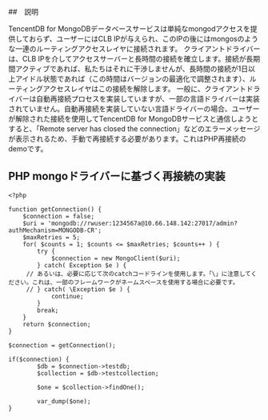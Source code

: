 ##　説明

TencentDB for MongoDBデータベースサービスは単純なmongodアクセスを提供しておらず、ユーザーにはCLB IPが与えられ、このIPの後にはmongosのような一連のルーティングアクセスレイヤに接続されます。
クライアントドライバーは、CLB IPを介してアクセスサーバーと長時間の接続を確立します。接続が長期間アクティブであれば、私たちはそれに干渉しませんが、長時間の接続が1日以上アイドル状態であれば（この時間はバージョンの最適化で調整されます）、ルーティングアクセスレイヤはこの接続を解除します。
一般に、クライアントドライバーは自動再接続プロセスを実装していますが、一部の言語ドライバーは実装されていません。自動再接続を実装していない言語ドライバーの場合、ユーザーが解除された接続を使用してTencentDB for MongoDBサービスと通信しようとすると、「Remote server has closed the connection」などのエラーメッセージが表示されるため、手動で再接続する必要があります。これはPHP再接続のdemoです。

## PHP mongoドライバーに基づく再接続の実装
```
<?php

function getConnection() {
    $connection = false;
    $uri = 'mongodb://rwuser:1234567a@10.66.148.142:27017/admin?authMechanism=MONGODB-CR';
    $maxRetries = 5;
    for( $counts = 1; $counts <= $maxRetries; $counts++ ) {
        try {
            $connection = new MongoClient($uri);
        } catch( Exception $e ) {
     // あるいは、必要に応じて次のcatchコードラインを使用します。「\」に注意してください。これは、一部のフレームワークがネームスペースを使用する場合に必要です。
     // } catch( \Exception $e ) {
            continue;
        }
        break;
    }
    return $connection;
}

$connection = getConnection();

if($connection) {
		$db = $connection->testdb;
		$collection = $db->testcollection;

		$one = $collection->findOne();

		var_dump($one);
}
```


